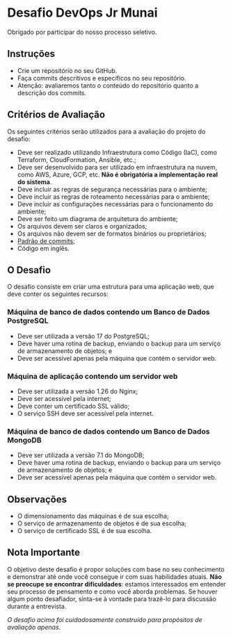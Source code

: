 # Desafio DevOps Jr Munai

Obrigado por participar do nosso processo seletivo.

## Instruções

- Crie um repositório no seu GitHub.
- Faça commits descritivos e específicos no seu repositório.
- Atenção: avaliaremos tanto o conteúdo do repositório quanto a descrição dos commits.

## Critérios de Avaliação

Os seguintes critérios serão utilizados para a avaliação do projeto do desafio:

- Deve ser realizado utilizando Infraestrutura como Código (IaC), como Terraform, CloudFormation, Ansible, etc.;
- Deve ser desenvolvido para ser utilizado em infraestrutura na nuvem, como AWS, Azure, GCP, etc. **Não é obrigatória a implementação real do sistema**.
- Deve incluir as regras de segurança necessárias para o ambiente;
- Deve incluir as regras de roteamento necessárias para o ambiente;
- Deve incluir as configurações necessárias para o funcionamento do ambiente;
- Deve ser feito um diagrama de arquitetura do ambiente;
- Os arquivos devem ser claros e organizados;
- Os arquivos não devem ser de formatos binários ou proprietários;
- [Padrão de commits](https://www.conventionalcommits.org/pt-br/v1.0.0/);
- Código em inglês.

## O Desafio

O desafio consiste em criar uma estrutura para uma aplicação web, que deve conter os seguintes recursos:

### Máquina de banco de dados contendo um Banco de Dados PostgreSQL

- Deve ser utilizada a versão 17 do PostgreSQL;
- Deve haver uma rotina de backup, enviando o backup para um serviço de armazenamento de objetos; e
- Deve ser acessível apenas pela máquina que contém o servidor web.

### Máquina de aplicação contendo um servidor web

- Deve ser utilizada a versão 1.26 do Nginx;
- Deve ser acessível pela internet;
- Deve conter um certificado SSL válido;
- O serviço SSH deve ser acessível pela internet.

### Máquina de banco de dados contendo um Banco de Dados MongoDB

- Deve ser utilizada a versão 7.1 do MongoDB;
- Deve haver uma rotina de backup, enviando o backup para um serviço de armazenamento de objetos; e
- Deve ser acessível apenas pela máquina que contém o servidor web.

## Observações

- O dimensionamento das máquinas é de sua escolha;
- O serviço de armazenamento de objetos é de sua escolha;
- O serviço de certificado SSL é de sua escolha.

## Nota Importante

O objetivo deste desafio é propor soluções com base no seu conhecimento e demonstrar até onde você consegue ir com suas habilidades atuais. **Não se preocupe se encontrar dificuldades**: estamos interessados em entender seu processo de pensamento e como você aborda problemas. Se houver algum ponto desafiador, sinta-se à vontade para trazê-lo para discussão durante a entrevista.

_O desafio acima foi cuidadosamente construído para propósitos de avaliação apenas._
